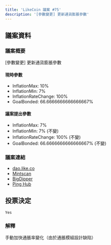 ```yaml
---
title: 'LikeCoin 議案 #75'
description: '[參數變更] 更新通貨膨脹參數'
---
```


## 議案資料

### 議案概要
[參數變更] 更新通貨膨脹參數

#### 現時參數
- InflationMax: 10%
- InflationMin: 7%
- InflationRateChange: 100%
- GoalBonded: 66.6666666666666667%

#### 議案提出參數
- InflationMax: 7%
- InflationMin: 7% (不變)
- InflationRateChange: 100% (不變)
- GoalBonded: 66.6666666666666667% (不變)

### 議案連結
- [dao.like.co](https://dao.like.co/proposals/75)
- [Mintscan](https://www.mintscan.io/likecoin/proposals/75)
- [BigDipper](https://bigdipper.live/likecoin/proposals/75)
- [Ping Hub](https://ping.pub/likecoin/gov/75)


## 投票決定
`Yes`

### 解釋
手動加快通脹率變化（由於通脹模組設計缺陷）  
